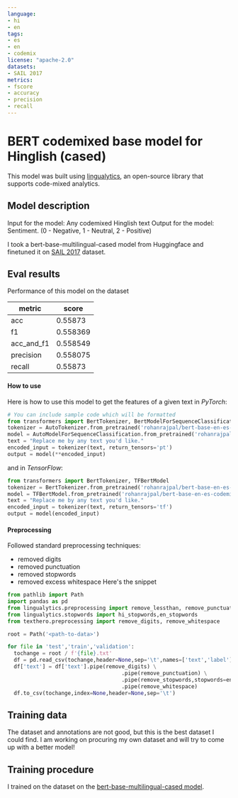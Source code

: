 ```yaml
---
language:
- hi
- en
tags:
- es
- en
- codemix
license: "apache-2.0"
datasets:
- SAIL 2017
metrics:
- fscore
- accuracy
- precision
- recall
---
```


# BERT codemixed base model for Hinglish (cased)

This model was built using [lingualytics](https://github.com/lingualytics/py-lingualytics), an open-source library that supports code-mixed analytics.

## Model description

Input for the model: Any codemixed Hinglish text
Output for the model: Sentiment. (0 - Negative, 1 - Neutral, 2 - Positive)

I took a bert-base-multilingual-cased model from Huggingface and finetuned it on [SAIL 2017](http://www.dasdipankar.com/SAILCodeMixed.html) dataset.  

## Eval results

Performance of this model on the dataset

| metric     |    score |
|------------|----------|
| acc        | 0.55873 |
| f1         | 0.558369 |
| acc_and_f1 | 0.558549 |
| precision  | 0.558075 |
| recall     | 0.55873 |

#### How to use

Here is how to use this model to get the features of a given text in *PyTorch*:

```python
# You can include sample code which will be formatted
from transformers import BertTokenizer, BertModelForSequenceClassification
tokenizer = AutoTokenizer.from_pretrained('rohanrajpal/bert-base-en-es-codemix-cased')
model = AutoModelForSequenceClassification.from_pretrained('rohanrajpal/bert-base-en-es-codemix-cased')
text = "Replace me by any text you'd like."
encoded_input = tokenizer(text, return_tensors='pt')
output = model(**encoded_input)
```

and in *TensorFlow*:

```python
from transformers import BertTokenizer, TFBertModel
tokenizer = BertTokenizer.from_pretrained('rohanrajpal/bert-base-en-es-codemix-cased')
model = TFBertModel.from_pretrained('rohanrajpal/bert-base-en-es-codemix-cased')
text = "Replace me by any text you'd like."
encoded_input = tokenizer(text, return_tensors='tf')
output = model(encoded_input)
```

#### Preprocessing

Followed standard preprocessing techniques:
- removed digits
- removed punctuation
- removed stopwords
- removed excess whitespace
Here's the snippet

```python
from pathlib import Path
import pandas as pd
from lingualytics.preprocessing import remove_lessthan, remove_punctuation, remove_stopwords
from lingualytics.stopwords import hi_stopwords,en_stopwords
from texthero.preprocessing import remove_digits, remove_whitespace

root = Path('<path-to-data>')

for file in 'test','train','validation':
  tochange = root / f'{file}.txt'
  df = pd.read_csv(tochange,header=None,sep='\t',names=['text','label'])
  df['text'] = df['text'].pipe(remove_digits) \
                                    .pipe(remove_punctuation) \
                                    .pipe(remove_stopwords,stopwords=en_stopwords.union(hi_stopwords)) \
                                    .pipe(remove_whitespace)
  df.to_csv(tochange,index=None,header=None,sep='\t')
```

## Training data

The dataset and annotations are not good, but this is the best dataset I could find. I am working on procuring my own dataset and will try to come up with a better model!

## Training procedure

I trained on the dataset on the [bert-base-multilingual-cased model](https://huggingface.co/bert-base-multilingual-cased).
